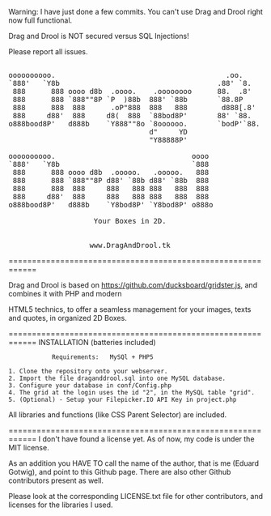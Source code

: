 Warning: I have just done a few commits. You can't use Drag and Drool right now full functional.

Drag and Drool is NOT secured versus SQL Injections!

Please report all issues.
<pre>

oooooooooo.                                        .oo.     
`888'   `Y8b                                     .88' `8.   
 888      888 oooo d8b  .oooo.    .oooooooo      88.  .8'   
 888      888 `888""8P `P  )88b  888' `88b       `88.8P     
 888      888  888      .oP"888  888   888        d888[.8'  
 888     d88'  888     d8(  888  `88bod8P'       88' `88.   
o888bood8P'   d888b    `Y888""8o `8oooooo.       `bodP'`88. 
                                 d"     YD                  
                                 "Y88888P'                  
                                                            
oooooooooo.                                oooo             
`888'   `Y8b                               `888             
 888      888 oooo d8b  .ooooo.   .ooooo.   888             
 888      888 `888""8P d88' `88b d88' `88b  888             
 888      888  888     888   888 888   888  888             
 888     d88'  888     888   888 888   888  888             
o888bood8P'   d888b    `Y8bod8P' `Y8bod8P' o888o

                    Your Boxes in 2D.


                   www.DragAndDrool.tk
</pre>


============================================================

Drag and Drool is based on https://github.com/ducksboard/gridster.js, and combines it with PHP and modern

HTML5 technics, to offer a seamless management for your images, texts and quotes, in organized 2D Boxes.

============================================================
                        INSTALLATION
                    (batteries included)

                Requirements:   MySQl + PHP5

    1. Clone the repository onto your webserver.
    2. Import the file draganddrool.sql into one MySQL database.
    3. Configure your database in conf/Config.php
    4. The grid at the login uses the id "2", in the MySQL table "grid".
    5. (Optional) - Setup your Filepicker.IO API Key in project.php
    
                
All libraries and functions (like CSS Parent Selector) are included.

============================================================
I don't have found a license yet. As of now, my code is under the MIT license.

As an addition you HAVE TO call the name of the author, that is me (Eduard Gotwig),
and point to this Github page. There are also other Github contributors present as well.

Please look at the corresponding LICENSE.txt file for other contributors,
and licenses for the libraries I used.